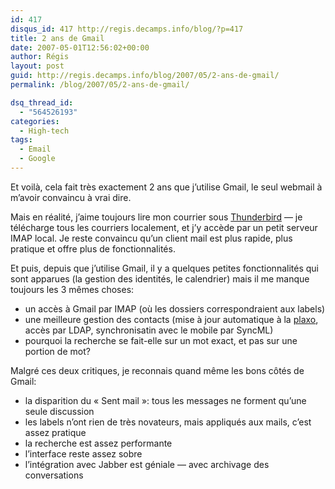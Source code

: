 ```yaml
---
id: 417
disqus_id: 417 http://regis.decamps.info/blog/?p=417
title: 2 ans de Gmail
date: 2007-05-01T12:56:02+00:00
author: Régis
layout: post
guid: http://regis.decamps.info/blog/2007/05/2-ans-de-gmail/
permalink: /blog/2007/05/2-ans-de-gmail/

dsq_thread_id:
  - "564526193"
categories:
  - High-tech
tags:
  - Email
  - Google
---
```

Et voilà, cela fait très exactement 2 ans que j’utilise Gmail, le seul webmail à m’avoir convaincu à vrai dire.

Mais en réalité, j’aime toujours lire mon courrier sous [Thunderbird](http://www.mozilla.com/thunderbird/) &#8212; je télécharge tous les courriers localement, et j’y accède par un petit serveur IMAP local. Je reste convaincu qu’un client mail est plus rapide, plus pratique et offre plus de fonctionnalités.

Et puis, depuis que j’utilise Gmail, il y a quelques petites fonctionnalités qui sont apparues (la gestion des identités, le calendrier) mais il me manque toujours les 3 mêmes choses:

  * un accès à Gmail par IMAP (où les dossiers correspondraient aux labels)
  * une meilleure gestion des contacts (mise à jour automatique à la [plaxo](http://www.plaxo.com/), accès par LDAP, synchronisatin avec le mobile par SyncML)
  * pourquoi la recherche se fait-elle sur un mot exact, et pas sur une portion de mot?

Malgré ces deux critiques, je reconnais quand même les bons côtés de Gmail:

  * la disparition du « Sent mail »: tous les messages ne forment qu’une seule discussion
  * les labels n’ont rien de très novateurs, mais appliqués aux mails, c’est assez pratique
  * la recherche est assez performante
  * l’interface reste assez sobre
  * l’intégration avec Jabber est géniale &#8212; avec archivage des conversations
